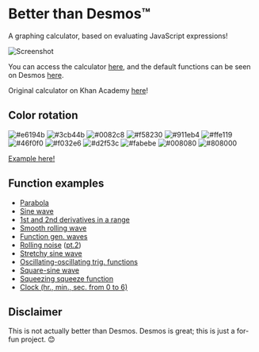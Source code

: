 # Better than Desmos™
A graphing calculator, based on evaluating JavaScript expressions!

![Screenshot](https://i.imgur.com/cIVYcO0.png)

You can access the calculator [here](https://drakeluce.com/betterthandesmos/), and the default functions can be seen on Desmos [here](https://www.desmos.com/calculator/q8krvyo0cl).

Original calculator on Khan Academy [here](https://www.khanacademy.org/computer-programming/better-than-desmos-a-graphing-calculator/5078845089054720)!

## Color rotation
![#e6194b](https://placehold.it/16/e6194b/000000?text=+)
![#3cb44b](https://placehold.it/16/3cb44b/000000?text=+)
![#0082c8](https://placehold.it/16/0082c8/000000?text=+)
![#f58230](https://placehold.it/16/f58230/000000?text=+)
![#911eb4](https://placehold.it/16/911eb4/000000?text=+)
![#ffe119](https://placehold.it/16/ffe119/000000?text=+)
![#46f0f0](https://placehold.it/16/46f0f0/000000?text=+)
![#f032e6](https://placehold.it/16/f032e6/000000?text=+)
![#d2f53c](https://placehold.it/16/d2f53c/000000?text=+)
![#fabebe](https://placehold.it/16/fabebe/000000?text=+)
![#008080](https://placehold.it/16/008080/000000?text=+)
![#808000](https://placehold.it/16/808000/000000?text=+)

[Example here!](https://drakeluce.com/betterthandesmos/?function=Math.sin(x)%0AMath.sin(x)%2B0.1%0AMath.sin(x)%2B0.2%0AMath.sin(x)%2B0.3%0AMath.sin(x)%2B0.4%0AMath.sin(x)%2B0.5%0AMath.sin(x)%2B0.6%0AMath.sin(x)%2B0.7%0AMath.sin(x)%2B0.8%0AMath.sin(x)%2B0.9%0AMath.sin(x)%2B1%0AMath.sin(x)%2B1.1&divisionCount=8&useSecantRendering=true&plotDensity=1&combineZoom=false&modifierZoom=8&modifierZoomX=4&modifierZoomY=4&axisStrokeWeight=2&graphStrokeWeight=1&functionStrokeWeight=4&labelTextSize=10)

## Function examples
+ [Parabola](https://drakeluce.com/betterthandesmos/?function=x*x)
+ [Sine wave](https://drakeluce.com/betterthandesmos/?function=Math.sin(x))
+ [1st and 2nd derivatives in a range](https://drakeluce.com/betterthandesmos/?function=x%20%3E%200%20%26%26%20x%20%3C%20Math.PI%20%3F%20-Math.cos(x)%20%2B%201%20%3A%20NaN%0Ax%20%3E%200%20%26%26%20x%20%3C%20Math.PI%20%3F%20Math.sin(x)%20%3A%20NaN%0Ax%20%3E%200%20%26%26%20x%20%3C%20Math.PI%20%3F%20Math.cos(x)%20%3A%20NaN%0A)
+ [Smooth rolling wave](https://drakeluce.com/betterthandesmos/?function=Math.sin(x%20%2B%20Date.now()%2F500)*x)
+ [Function gen. waves](https://drakeluce.com/betterthandesmos/?function=(Math.sin(((Date.now()%2F3000)%20-%20x)*Math.PI))%2B2%0A(Math.floor((Date.now()%2F2000)%20-%20x)%20%25%202%20%3F%20-1%20%3A%201)%0A((((Date.now()%2F1000)%20-%20x-1)%2F2%20-%20Math.floor(((Date.now()%2F1000)%20-%20x-1)%2F2))*2-1)-2)
+ [Rolling noise](https://drakeluce.com/betterthandesmos/?function=x%25Math.tan(x%20%2B%20Date.now()%2F100)*2) ([pt.2](https://drakeluce.com/betterthandesmos/?function=x%25Math.tan(x%20%2B%20Date.now()%2F100)*1%0Ax%25Math.tan(x%20%2B%20Date.now()%2F100)*2%0Ax%25Math.tan(x%20%2B%20Date.now()%2F100)*3%0Ax%25Math.tan(x%20%2B%20Date.now()%2F100)*4%0Ax%25Math.tan(x%20%2B%20Date.now()%2F100)*5&divisionCount=8&useSecantRendering=false&plotDensity=1&combineZoom=true&modifierZoom=8&modifierZoomX=4&modifierZoomY=4&axisStrokeWeight=2&graphStrokeWeight=1&functionStrokeWeight=64&labelTextSize=10]))
+ [Stretchy sine wave](https://drakeluce.com/betterthandesmos/?function=Math.sin(x*Date.now()%2F1000))
+ [Oscillating-oscillating trig. functions](https://drakeluce.com/betterthandesmos/?function=Math.sin(x)*Math.sin((Date.now()%2F1000))%0AMath.cos(x)*Math.cos((Date.now()%2F1000))%0AMath.tan(x)*Math.tan((Date.now()%2F1000)))
+ [Square-sine wave](https://drakeluce.com/betterthandesmos/?function=Math.round(x*x%2B%20Date.now()%2F200)%252%20%3F%20-Math.sin(x)%20%3A%20Math.sin(x))
+ [Squeezing squeeze function](https://drakeluce.com/betterthandesmos/?function=Math.sin(Date.now()%2F1000)*x*x%0AMath.sin(Date.now()%2F1000)*-x*x%0AMath.sin(Date.now()%2F1000)*x*x*Math.sin(1%2Fx)%0AMath.sin(Date.now()%2F1000)*-x*x*Math.sin(1%2Fx))
+ [Clock (hr., min., sec. from 0 to 6)](https://drakeluce.com/betterthandesmos/?function=(x%20%3C%20new%20Date().getHours()%2F4)%20%2B%204%0A(x%20%3C%20new%20Date().getMinutes()%2F10)%20%2B%202%0A(x%20%3C%20new%20Date().getSeconds()%2F10))

## Disclaimer
This is not actually better than Desmos. Desmos is great; this is just a for-fun project. :blush:
